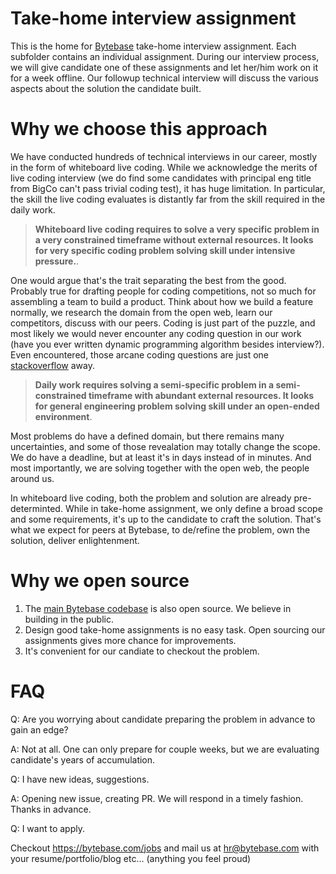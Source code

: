 # Take-home interview assignment

This is the home for [Bytebase](https://bytebase.com) take-home interview assignment. Each subfolder contains an individual assignment. During our interview process, we will give candidate one of these assignments and let her/him work on it for a week offline. Our followup technical interview will discuss the various aspects about the solution the candidate built.

# Why we choose this approach

We have conducted hundreds of technical interviews in our career, mostly in the form of whiteboard live coding. While we acknowledge the merits of live coding interview (we do find some candidates with principal eng title from BigCo can't pass trivial coding test), it has huge limitation. In particular, the skill the live coding evaluates is distantly far from the skill required in the daily work.

> **Whiteboard live coding requires to solve a very specific problem in a very constrained timeframe without external resources. It looks for very specific coding problem solving skill under intensive pressure.**.

One would argue that's the trait separating the best from the good. Probably true for drafting people for coding competitions, not so much for assembling a team to build a product. Think about how we build a feature normally, we research the domain from the open web, learn our competitors, discuss with our peers. Coding is just part of the puzzle, and most likely we would never encounter any coding question in our work (have you ever written dynamic programming algorithm besides interview?). Even encountered, those arcane coding questions are just one [stackoverflow](stackoverflow.com) away.

> **Daily work requires solving a semi-specific problem in a semi-constrained timeframe with abundant external resources. It looks for general engineering problem solving skill under an open-ended environment**.

Most problems do have a defined domain, but there remains many uncertainties, and some of those revealation may totally change the scope. We do have a deadline, but at least it's in days instead of in minutes. And most importantly, we are solving together with the open web, the people around us.

In whiteboard live coding, both the problem and solution are already pre-determinted. While in take-home assignment, we only define a broad scope and some requirements, it's up to the candidate to craft the solution. That's what we expect for peers at Bytebase, to de/refine the problem, own the solution, deliver enlightenment.

# Why we open source

1. The [main Bytebase codebase](https://github.com/bytebase/bytebase) is also open source. We believe in building in the public.
1. Design good take-home assignments is no easy task. Open sourcing our assignments gives more chance for improvements.
1. It's convenient for our candiate to checkout the problem.

# FAQ

Q: Are you worrying about candidate preparing the problem in advance to gain an edge?

A: Not at all. One can only prepare for couple weeks, but we are evaluating candidate's years of accumulation.

Q: I have new ideas, suggestions.

A: Opening new issue, creating PR. We will respond in a timely fashion. Thanks in advance.

Q: I want to apply.

Checkout https://bytebase.com/jobs and mail us at hr@bytebase.com with your resume/portfolio/blog etc... (anything you feel proud)
